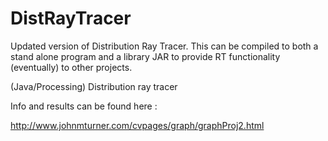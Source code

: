 # DistRayTracer
Updated version of Distribution Ray Tracer. This can be compiled to both a stand alone program and a library JAR to provide RT functionality (eventually) to other projects. 

(Java/Processing) Distribution ray tracer

Info and results can be found here : 

http://www.johnmturner.com/cvpages/graph/graphProj2.html
